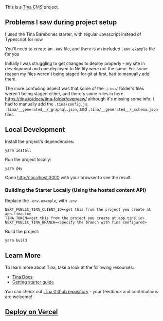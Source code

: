 This is a [Tina CMS](https://tina.io/) project.

## Problems I saw during project setup

I used the Tina Barebones starter, with regular Javascript instead of Typescript for now

You'll need to create an `.env` file, and there is an included `.env.example` file for you

Initially I was struggling to get changes to deploy properly - my site in development and one deployed to Netlify were not the same. For some reason my files weren't being staged for git at first, had to manually add them.

The more confusing aspect was that some of the `.tina/` folder's files weren't being staged either, and there's some rules in here https://tina.io/docs/tina-folder/overview/ although it's missing some info. I had to manually add the `.tina/config.js`, `.tina/__generated__/_graphql.json`, and `.tina/__generated__/_schema.json` files

## Local Development

Install the project's dependencies:

```
yarn install
```

Run the project locally:

```
yarn dev
```

Open [http://localhost:3000](http://localhost:3000) with your browser to see the result.

### Building the Starter Locally (Using the hosted content API)

Replace the `.env.example`, with `.env`

```
NEXT_PUBLIC_TINA_CLIENT_ID=<get this from the project you create at app.tina.io>
TINA_TOKEN=<get this from the project you create at app.tina.io>
NEXT_PUBLIC_TINA_BRANCH=<Specify the branch with Tina configured>
```

Build the project:

```bash
yarn build
```

## Learn More

To learn more about Tina, take a look at the following resources:

- [Tina Docs](https://tina.io/docs)
- [Getting starter guide](https://tina.io/guides/tina-cloud/starter/overview/)

You can check out [Tina Github repository](https://github.com/tinacms/tinacms) - your feedback and contributions are welcome!

## [Deploy on Vercel](https://tina.io/guides/tina-cloud/add-tinacms-to-existing-site/deployment/)
